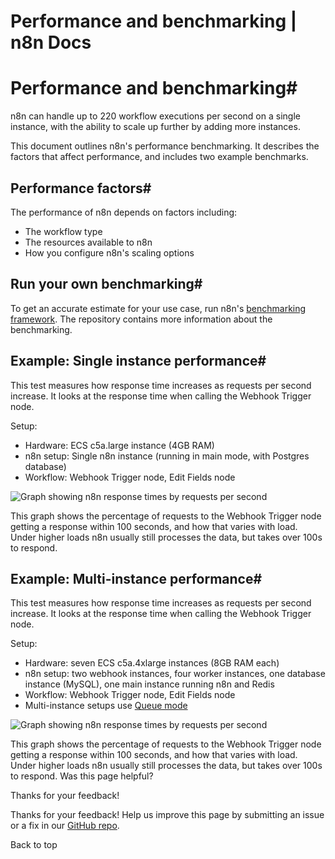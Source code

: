 # Performance and benchmarking | n8n Docs

[ ](https://github.com/n8n-io/n8n-docs/edit/main/docs/hosting/scaling/performance-benchmarking.md "Edit this page")

# Performance and benchmarking#

n8n can handle up to 220 workflow executions per second on a single instance, with the ability to scale up further by adding more instances.

This document outlines n8n's performance benchmarking. It describes the factors that affect performance, and includes two example benchmarks.

## Performance factors#

The performance of n8n depends on factors including: 

  * The workflow type
  * The resources available to n8n
  * How you configure n8n's scaling options

## Run your own benchmarking#

To get an accurate estimate for your use case, run n8n's [benchmarking framework](https://github.com/n8n-io/n8n/tree/master/packages/%40n8n/benchmark). The repository contains more information about the benchmarking.

## Example: Single instance performance#

This test measures how response time increases as requests per second increase. It looks at the response time when calling the Webhook Trigger node.

Setup:

  * Hardware: ECS c5a.large instance (4GB RAM)
  * n8n setup: Single n8n instance (running in main mode, with Postgres database)
  * Workflow: Webhook Trigger node, Edit Fields node

![Graph showing n8n response times by requests per second](../../../_images/hosting/scaling/benchmarking-single-instance-100-250.png)

This graph shows the percentage of requests to the Webhook Trigger node getting a response within 100 seconds, and how that varies with load. Under higher loads n8n usually still processes the data, but takes over 100s to respond.

## Example: Multi-instance performance#

This test measures how response time increases as requests per second increase. It looks at the response time when calling the Webhook Trigger node.

Setup:

  * Hardware: seven ECS c5a.4xlarge instances (8GB RAM each)
  * n8n setup: two webhook instances, four worker instances, one database instance (MySQL), one main instance running n8n and Redis
  * Workflow: Webhook Trigger node, Edit Fields node
  * Multi-instance setups use [Queue mode](../queue-mode/)

![Graph showing n8n response times by requests per second](../../../_images/hosting/scaling/benchmarking-multi-instance-500-2500.png)

This graph shows the percentage of requests to the Webhook Trigger node getting a response within 100 seconds, and how that varies with load. Under higher loads n8n usually still processes the data, but takes over 100s to respond. Was this page helpful? 

Thanks for your feedback! 

Thanks for your feedback! Help us improve this page by submitting an issue or a fix in our [GitHub repo](https://github.com/n8n-io/n8n-docs). 

Back to top